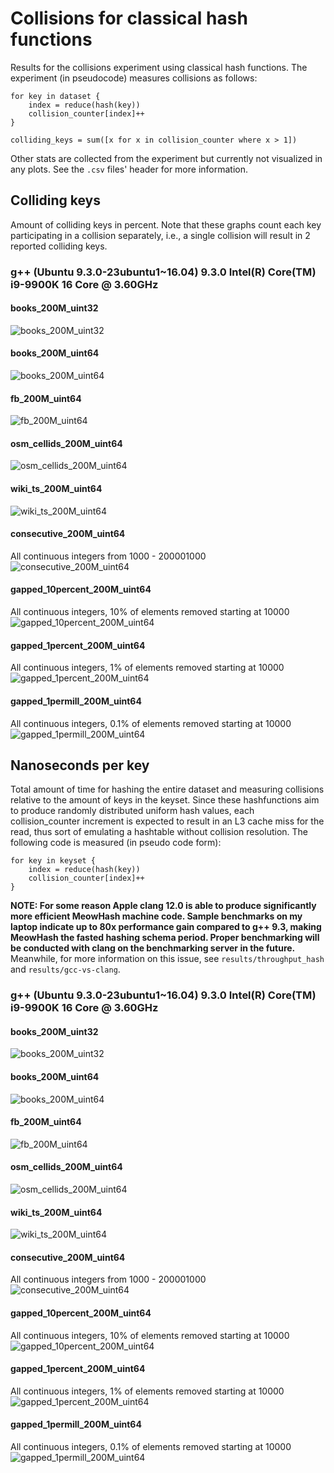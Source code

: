 # Collisions for classical hash functions

Results for the collisions experiment using classical hash functions. The experiment (in pseudocode) measures collisions
as follows:

```
for key in dataset {
    index = reduce(hash(key))
    collision_counter[index]++
}

colliding_keys = sum([x for x in collision_counter where x > 1])
```

Other stats are collected from the experiment but currently not visualized in any plots. See the `.csv` files' header
for more information.

## Colliding keys

Amount of colliding keys in percent. Note that these graphs count each key participating in a collision separately,
i.e., a single collision will result in 2 reported colliding keys.

### g++ (Ubuntu 9.3.0-23ubuntu1~16.04) 9.3.0 Intel(R) Core(TM) i9-9900K 16 Core @ 3.60GHz

#### books_200M_uint32

![books_200M_uint32](https://github.com/andreaskipf/hashing/blob/main/results/collisions_hash/graphs/colliding_keys_percent_books_200M_uint32_g++.png)

#### books_200M_uint64

![books_200M_uint64](https://github.com/andreaskipf/hashing/blob/main/results/collisions_hash/graphs/colliding_keys_percent_books_200M_uint64_g++.png)

#### fb_200M_uint64

![fb_200M_uint64](https://github.com/andreaskipf/hashing/blob/main/results/collisions_hash/graphs/colliding_keys_percent_fb_200M_uint64_g++.png)

#### osm_cellids_200M_uint64

![osm_cellids_200M_uint64](https://github.com/andreaskipf/hashing/blob/main/results/collisions_hash/graphs/colliding_keys_percent_osm_cellids_200M_uint64_g++.png)

#### wiki_ts_200M_uint64

![wiki_ts_200M_uint64](https://github.com/andreaskipf/hashing/blob/main/results/collisions_hash/graphs/colliding_keys_percent_wiki_ts_200M_uint64_g++.png)

#### consecutive_200M_uint64

All continuous integers from 1000 - 200001000
![consecutive_200M_uint64](https://github.com/andreaskipf/hashing/blob/main/results/collisions_hash/graphs/colliding_keys_percent_consecutive_200M_uint64_g++.png)

#### gapped_10percent_200M_uint64

All continuous integers, 10% of elements removed starting at 10000
![gapped_10percent_200M_uint64](https://github.com/andreaskipf/hashing/blob/main/results/collisions_hash/graphs/colliding_keys_percent_gapped_10percent_200M_uint64_g++.png)

#### gapped_1percent_200M_uint64

All continuous integers, 1% of elements removed starting at 10000
![gapped_1percent_200M_uint64](https://github.com/andreaskipf/hashing/blob/main/results/collisions_hash/graphs/colliding_keys_percent_gapped_1percent_200M_uint64_g++.png)

#### gapped_1permill_200M_uint64

All continuous integers, 0.1% of elements removed starting at 10000
![gapped_1permill_200M_uint64](https://github.com/andreaskipf/hashing/blob/main/results/collisions_hash/graphs/colliding_keys_percent_gapped_1permill_200M_uint64_g++.png)

## Nanoseconds per key

Total amount of time for hashing the entire dataset and measuring collisions relative to the amount of keys in the
keyset. Since these hashfunctions aim to produce randomly distributed uniform hash values, each collision_counter
increment is expected to result in an L3 cache miss for the read, thus sort of emulating a hashtable without collision
resolution. The following code is measured (in pseudo code form):

```
for key in keyset {
    index = reduce(hash(key))
    collision_counter[index]++
}
```

**NOTE: For some reason Apple clang 12.0 is able to produce significantly more efficient MeowHash machine code. Sample
benchmarks on my laptop indicate up to 80x performance gain compared to g++ 9.3, making MeowHash the fasted hashing
schema period. Proper benchmarking will be conducted with clang on the benchmarking server in the future.**
Meanwhile, for more information on this issue, see `results/throughput_hash` and `results/gcc-vs-clang`.

### g++ (Ubuntu 9.3.0-23ubuntu1~16.04) 9.3.0 Intel(R) Core(TM) i9-9900K 16 Core @ 3.60GHz

#### books_200M_uint32

![books_200M_uint32](https://github.com/andreaskipf/hashing/blob/main/results/collisions_hash/graphs/nanoseconds_per_key_books_200M_uint32_g++.png)

#### books_200M_uint64

![books_200M_uint64](https://github.com/andreaskipf/hashing/blob/main/results/collisions_hash/graphs/nanoseconds_per_key_books_200M_uint64_g++.png)

#### fb_200M_uint64

![fb_200M_uint64](https://github.com/andreaskipf/hashing/blob/main/results/collisions_hash/graphs/nanoseconds_per_key_fb_200M_uint64_g++.png)

#### osm_cellids_200M_uint64

![osm_cellids_200M_uint64](https://github.com/andreaskipf/hashing/blob/main/results/collisions_hash/graphs/nanoseconds_per_key_osm_cellids_200M_uint64_g++.png)

#### wiki_ts_200M_uint64

![wiki_ts_200M_uint64](https://github.com/andreaskipf/hashing/blob/main/results/collisions_hash/graphs/nanoseconds_per_key_wiki_ts_200M_uint64_g++.png)

#### consecutive_200M_uint64

All continuous integers from 1000 - 200001000
![consecutive_200M_uint64](https://github.com/andreaskipf/hashing/blob/main/results/collisions_hash/graphs/nanoseconds_per_key_consecutive_200M_uint64_g++.png)

#### gapped_10percent_200M_uint64

All continuous integers, 10% of elements removed starting at 10000
![gapped_10percent_200M_uint64](https://github.com/andreaskipf/hashing/blob/main/results/collisions_hash/graphs/nanoseconds_per_key_gapped_10percent_200M_uint64_g++.png)

#### gapped_1percent_200M_uint64

All continuous integers, 1% of elements removed starting at 10000
![gapped_1percent_200M_uint64](https://github.com/andreaskipf/hashing/blob/main/results/collisions_hash/graphs/nanoseconds_per_key_gapped_1percent_200M_uint64_g++.png)

#### gapped_1permill_200M_uint64

All continuous integers, 0.1% of elements removed starting at 10000
![gapped_1permill_200M_uint64](https://github.com/andreaskipf/hashing/blob/main/results/collisions_hash/graphs/nanoseconds_per_key_gapped_1permill_200M_uint64_g++.png)
